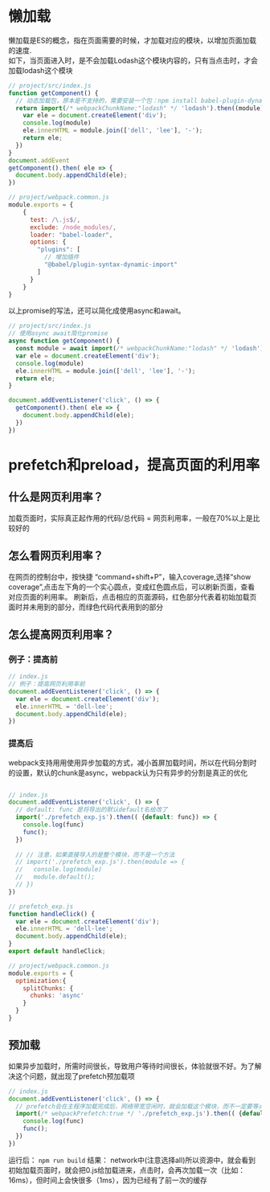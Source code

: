 # 懒加载
懒加载是ES的概念，指在页面需要的时候，才加载对应的模块，以增加页面加载的速度.  
如下，当页面进入时，是不会加载Lodash这个模块内容的，只有当点击时，才会加载lodash这个模块
```js
// project/src/index.js
function getComponent() {
  // 动态加载包，原本是不支持的，需要安装一个包：npm install babel-plugin-dynamic-import-webpack
  return import(/* webpackChunkName:"lodash" */ 'lodash').then((module) => {
    var ele = document.createElement('div');
    console.log(module)
    ele.innerHTML = module.join(['dell', 'lee'], '-');
    return ele;
  })
} 
document.addEvent
getComponent().then( ele => {
  document.body.appendChild(ele);
})   

// project/webpack.common.js
module.exports = {
    { 
      test: /\.js$/, 
      exclude: /node_modules/, 
      loader: "babel-loader",
      options: {
        "plugins": [
          // 增加插件
          "@babel/plugin-syntax-dynamic-import"
        ]
      }
    }
}
```

以上promise的写法，还可以简化成使用async和await。
```js
// project/src/index.js
// 使用async await简化promise
async function getComponent() {
  const module = await import(/* webpackChunkName:"lodash" */ 'lodash');
  var ele = document.createElement('div');
  console.log(module)
  ele.innerHTML = module.join(['dell', 'lee'], '-');
  return ele;
}

document.addEventListener('click', () => {
  getComponent().then( ele => {
    document.body.appendChild(ele);
  })
})

```

# prefetch和preload，提高页面的利用率
## 什么是网页利用率？
加载页面时，实际真正起作用的代码/总代码 = 网页利用率，一般在70%以上是比较好的

## 怎么看网页利用率？
在网页的控制台中，按快捷 “command+shift+P”，输入coverage,选择“show coverage”,点击左下角的一个实心圆点，变成红色圆点后，可以刷新页面，查看对应页面的利用率。
刷新后，点击相应的页面源码，红色部分代表着初始加载页面时并未用到的部分，而绿色代码代表用到的部分

## 怎么提高网页利用率？
### 例子：提高前
```js
// index.js
// 例子：提高网页利用率前
document.addEventListener('click', () => {
  var ele = document.createElement('div');
  ele.innerHTML = 'dell-lee';
  document.body.appendChild(ele);
})
```

### 提高后
webpack支持用用使用异步加载的方式，减小首屏加载时间，所以在代码分割时的设置，默认的chunk是async，webpack认为只有异步的分割是真正的优化
```js

// index.js
document.addEventListener('click', () => {
  // default: func 是将导出的默认default名给改了
  import('./prefetch_exp.js').then(( {default: func}) => {
    console.log(func)
    func(); 
  })
  
  // // 注意，如果直接导入的是整个模块，而不是一个方法
  // import('./prefetch_exp.js').then(module => {
  //   console.log(module)
  //   module.default(); 
  // })
})

// prefetch_exp.js
function handleClick() {
  var ele = document.createElement('div');
  ele.innerHTML = 'dell-lee';
  document.body.appendChild(ele);
}
export default handleClick;

// project/webpack.common.js
module.exports = {
  optimization:{
    splitChunks: {
      chunks: 'async'
    }
  }
}
```

## 预加载
如果异步加载时，所需时间很长，导致用户等待时间很长，体验就很不好。为了解决这个问题，就出现了prefetch预加载项
```js
// index.js
document.addEventListener('click', () => {
  // prefetch会在主程序加载完成后，网络带宽空闲时，就会加载这个模块，而不一定要等点击，但是prefetch可能会存在浏览器兼容问题；使用webpackPreLoad
  import(/* webpackPrefetch:true */ './prefetch_exp.js').then(( {default: func}) => {
    console.log(func)
    func(); 
  })
})

```

运行后：
```npm run build```
结果：
network中(注意选择all)所以资源中，就会看到初始加载页面时，就会把0.js给加载进来，点击时，会再次加载一次（比如：16ms），但时间上会快很多（1ms），因为已经有了前一次的缓存


